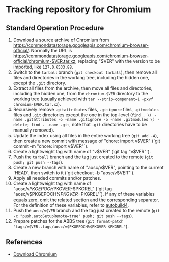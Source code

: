 # Tracking repository for Chromium

## Standard Operation Procedure

1. Download a source archive of Chromium from <https://commondatastorage.googleapis.com/chromium-browser-official/>. Normally the URL is <https://commondatastorage.googleapis.com/chromium-browser-official/chromium-$VER.tar.xz>, replacing "$VER" with the version to be imported, like `127.0.6533.88`.
2. Switch to the `tarball` branch (`git checkout tarball`), then remove all files and directories in the working tree, including the hidden one, except the `.git` directory.
3. Extract all files from the archive, then move all files and directories, including the hidden one, from the `chromium-$VER` directory to the working tree (usually achieved with `tar --strip-component=1 -pxvf chromium-$VER.tar.xz`).
4. Recursively remove `.gitattributes` files, `.gitignore` files, `.gitmodules` files and `.git` directories except the one in the top-level (`find . \( -name .gitattributes -o -name .gitignore -o -name .gitmodules \) -delete; find . -name .git`, note that `.git` directories have to be manually removed).
5. Update the index using all files in the entire working tree (`git add -A`), then create a new commit with message of "chore: import v$VER" (`git commit -m "chore: import v$VER"`).
6. Create a lightweight tag with name of "v$VER" (`git tag "v$VER"`).
7. Push the `tarball` branch and the tag just created to the remote (`git push; git push --tags`).
8. Create a new branch with name of "aosc/v$VER", pointing to the current `HEAD`, then switch to it (`git checkout -b "aosc/v$VER"`).
9. Apply all needed commits and/or patches.
10. Create a lightweight tag with name of "aosc/v$PKGEPOCH%$PKGVER-$PKGREL" (`git tag "aosc/v$PKGEPOCH%$PKGVER-$PKGREL"`). If any of these variables equals zero, omit the related section and the corresponding separator. For the definition of these variables, refer to [autobuild4](https://github.com/AOSC-Dev/autobuild4).
11. Push the `aosc/v$VER` branch and the tag just created to the remote (`git -c "push.autoSetupRemote=true" push; git push --tags`).
12. Prepare patches for the ABBS tree (`git format-patch "tags/v$VER..tags/aosc/v$PKGEPOCH%$PKGVER-$PKGREL"`).

## References

- [Download Chromium](https://www.chromium.org/getting-involved/download-chromium/)
